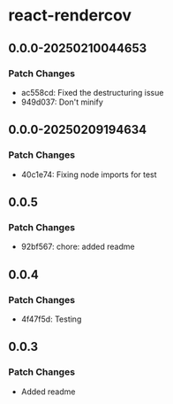 # react-rendercov

## 0.0.0-20250210044653

### Patch Changes

- ac558cd: Fixed the destructuring issue
- 949d037: Don't minify

## 0.0.0-20250209194634

### Patch Changes

- 40c1e74: Fixing node imports for test

## 0.0.5

### Patch Changes

- 92bf567: chore: added readme

## 0.0.4

### Patch Changes

- 4f47f5d: Testing

## 0.0.3

### Patch Changes

- Added readme
